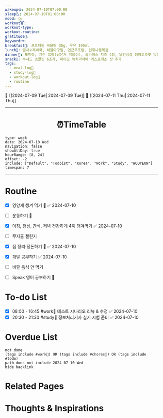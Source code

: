```yaml
---
wakeup🌞: 2024-07-10T07:00:00
sleep🌜: 2024-07-10T01:00:00
mood: ⛈️
workout🏋️: 
workout-type: 
workout-routine: 
gratitude🙏: 
keyword🗝️: 
breakfast🍳: 프로티원 곡물맛 35g, 우유 190ml
lunch🍚: 멸치수제비국, 해물아구찜, 연근무조림, 건취나물볶음
dinner🥗: 또띠아, 계란 많이(남은거 싹쓸이), 슬라이스 치즈 4장, 닭안심살 청양고추맛 많이
snack🍬: 부샤드 초콜릿 6조각, 하이오 녹차라떼에 에스프레소 샷 추가
tags:
  - meal-log📝
  - study-log📓
  - workout-log💪
  - routine
---
```


🔺 [[2024-07-09 Tue| 2024-07-09 Tue]]
🔻 [[2024-07-11 Thu| 2024-07-11 Thu]]
___
<h1> <center>⏰TimeTable </center> </h1>

```gEvent
type: week
date: 2024-07-10 Wed
navigation: false
showAllDay: true
hourRange: [8, 24]
offset: -2
include: ["Default", "Todoist", "Korea", "Work", "Study", "WOOYEON"]
timespan: 7
```

--- 


# Routine 

- [x] 영양제 챙겨 먹기 🔼 ✅ 2024-07-10
- [ ] 운동하기 🔼
- [x] 아침, 점심, 간식, 저녁 건강하게 4끼 챙겨먹기 ✅ 2024-07-10
- [ ] 무지출 챌린지 
- [x] 집 정리·정돈하기 🔼 ✅ 2024-07-10
- [x] 개발 공부하기 ✅ 2024-07-10
- [ ] 바깥 음식 안 먹기 
- [ ] Speak 영어 공부하기 🔼 


# To-do List

- [x] 08:00 - 16:45 #work💼 테스트 시나리오 리뷰 & 수정 ✅ 2024-07-10
- [x] 20:30 - 21:30 #study📓 정보처리기사 실기 시험 준비 ✅ 2024-07-10

# Overdue List
```tasks
not done
(tags include #work💼) OR (tags include #chores🧺) OR (tags include #todo)
path does not include 2024-07-10 Wed
hide backlink
```

# Related Pages



# Thoughts & Inspirations

